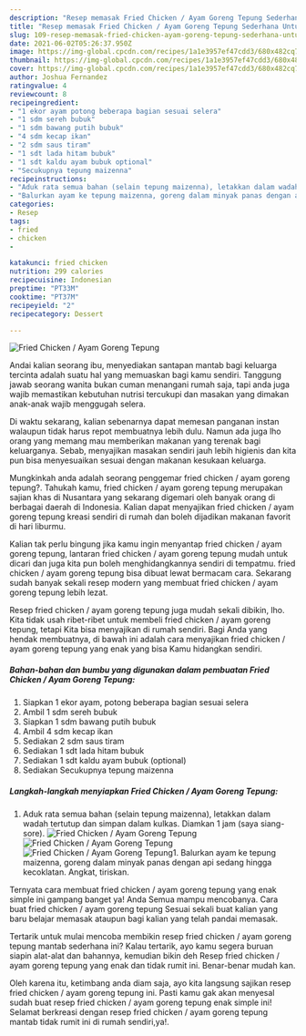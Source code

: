 ```yaml
---
description: "Resep memasak Fried Chicken / Ayam Goreng Tepung Sederhana Untuk Jualan"
title: "Resep memasak Fried Chicken / Ayam Goreng Tepung Sederhana Untuk Jualan"
slug: 109-resep-memasak-fried-chicken-ayam-goreng-tepung-sederhana-untuk-jualan
date: 2021-06-02T05:26:37.950Z
image: https://img-global.cpcdn.com/recipes/1a1e3957ef47cdd3/680x482cq70/fried-chicken-ayam-goreng-tepung-foto-resep-utama.jpg
thumbnail: https://img-global.cpcdn.com/recipes/1a1e3957ef47cdd3/680x482cq70/fried-chicken-ayam-goreng-tepung-foto-resep-utama.jpg
cover: https://img-global.cpcdn.com/recipes/1a1e3957ef47cdd3/680x482cq70/fried-chicken-ayam-goreng-tepung-foto-resep-utama.jpg
author: Joshua Fernandez
ratingvalue: 4
reviewcount: 8
recipeingredient:
- "1 ekor ayam potong beberapa bagian sesuai selera"
- "1 sdm sereh bubuk"
- "1 sdm bawang putih bubuk"
- "4 sdm kecap ikan"
- "2 sdm saus tiram"
- "1 sdt lada hitam bubuk"
- "1 sdt kaldu ayam bubuk optional"
- "Secukupnya tepung maizenna"
recipeinstructions:
- "Aduk rata semua bahan (selain tepung maizenna), letakkan dalam wadah tertutup dan simpan dalam kulkas. Diamkan 1 jam (saya siang-sore)."
- "Balurkan ayam ke tepung maizenna, goreng dalam minyak panas dengan api sedang hingga kecoklatan. Angkat, tiriskan."
categories:
- Resep
tags:
- fried
- chicken
- 

katakunci: fried chicken  
nutrition: 299 calories
recipecuisine: Indonesian
preptime: "PT33M"
cooktime: "PT37M"
recipeyield: "2"
recipecategory: Dessert

---
```



![Fried Chicken / Ayam Goreng Tepung](https://img-global.cpcdn.com/recipes/1a1e3957ef47cdd3/680x482cq70/fried-chicken-ayam-goreng-tepung-foto-resep-utama.jpg)

Andai kalian seorang ibu, menyediakan santapan mantab bagi keluarga tercinta adalah suatu hal yang memuaskan bagi kamu sendiri. Tanggung jawab seorang  wanita bukan cuman menangani rumah saja, tapi anda juga wajib memastikan kebutuhan nutrisi tercukupi dan masakan yang dimakan anak-anak wajib menggugah selera.

Di waktu  sekarang, kalian sebenarnya dapat memesan panganan instan walaupun tidak harus repot membuatnya lebih dulu. Namun ada juga lho orang yang memang mau memberikan makanan yang terenak bagi keluarganya. Sebab, menyajikan masakan sendiri jauh lebih higienis dan kita pun bisa menyesuaikan sesuai dengan makanan kesukaan keluarga. 



Mungkinkah anda adalah seorang penggemar fried chicken / ayam goreng tepung?. Tahukah kamu, fried chicken / ayam goreng tepung merupakan sajian khas di Nusantara yang sekarang digemari oleh banyak orang di berbagai daerah di Indonesia. Kalian dapat menyajikan fried chicken / ayam goreng tepung kreasi sendiri di rumah dan boleh dijadikan makanan favorit di hari liburmu.

Kalian tak perlu bingung jika kamu ingin menyantap fried chicken / ayam goreng tepung, lantaran fried chicken / ayam goreng tepung mudah untuk dicari dan juga kita pun boleh menghidangkannya sendiri di tempatmu. fried chicken / ayam goreng tepung bisa dibuat lewat bermacam cara. Sekarang sudah banyak sekali resep modern yang membuat fried chicken / ayam goreng tepung lebih lezat.

Resep fried chicken / ayam goreng tepung juga mudah sekali dibikin, lho. Kita tidak usah ribet-ribet untuk membeli fried chicken / ayam goreng tepung, tetapi Kita bisa menyajikan di rumah sendiri. Bagi Anda yang hendak membuatnya, di bawah ini adalah cara menyajikan fried chicken / ayam goreng tepung yang enak yang bisa Kamu hidangkan sendiri.

<!--inarticleads1-->

##### Bahan-bahan dan bumbu yang digunakan dalam pembuatan Fried Chicken / Ayam Goreng Tepung:

1. Siapkan 1 ekor ayam, potong beberapa bagian sesuai selera
1. Ambil 1 sdm sereh bubuk
1. Siapkan 1 sdm bawang putih bubuk
1. Ambil 4 sdm kecap ikan
1. Sediakan 2 sdm saus tiram
1. Sediakan 1 sdt lada hitam bubuk
1. Sediakan 1 sdt kaldu ayam bubuk (optional)
1. Sediakan Secukupnya tepung maizenna




<!--inarticleads2-->

##### Langkah-langkah menyiapkan Fried Chicken / Ayam Goreng Tepung:

1. Aduk rata semua bahan (selain tepung maizenna), letakkan dalam wadah tertutup dan simpan dalam kulkas. Diamkan 1 jam (saya siang-sore).
<img src="https://img-global.cpcdn.com/steps/6c1d3b5a7b233bb1/160x128cq70/fried-chicken-ayam-goreng-tepung-langkah-memasak-1-foto.jpg" alt="Fried Chicken / Ayam Goreng Tepung"><img src="https://img-global.cpcdn.com/steps/58fb0fd768443a7b/160x128cq70/fried-chicken-ayam-goreng-tepung-langkah-memasak-1-foto.jpg" alt="Fried Chicken / Ayam Goreng Tepung"><img src="https://img-global.cpcdn.com/steps/90d0b1aba26c352d/160x128cq70/fried-chicken-ayam-goreng-tepung-langkah-memasak-1-foto.jpg" alt="Fried Chicken / Ayam Goreng Tepung">1. Balurkan ayam ke tepung maizenna, goreng dalam minyak panas dengan api sedang hingga kecoklatan. Angkat, tiriskan.




Ternyata cara membuat fried chicken / ayam goreng tepung yang enak simple ini gampang banget ya! Anda Semua mampu mencobanya. Cara buat fried chicken / ayam goreng tepung Sesuai sekali buat kalian yang baru belajar memasak ataupun bagi kalian yang telah pandai memasak.

Tertarik untuk mulai mencoba membikin resep fried chicken / ayam goreng tepung mantab sederhana ini? Kalau tertarik, ayo kamu segera buruan siapin alat-alat dan bahannya, kemudian bikin deh Resep fried chicken / ayam goreng tepung yang enak dan tidak rumit ini. Benar-benar mudah kan. 

Oleh karena itu, ketimbang anda diam saja, ayo kita langsung sajikan resep fried chicken / ayam goreng tepung ini. Pasti kamu gak akan menyesal sudah buat resep fried chicken / ayam goreng tepung enak simple ini! Selamat berkreasi dengan resep fried chicken / ayam goreng tepung mantab tidak rumit ini di rumah sendiri,ya!.


